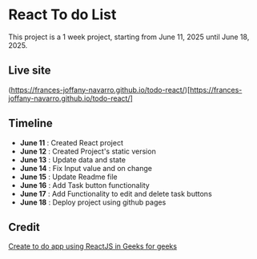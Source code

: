# React To do List
This project is a 1 week project, starting from June 11, 2025 until June 18, 2025.

## Live site
(https://frances-joffany-navarro.github.io/todo-react/)[https://frances-joffany-navarro.github.io/todo-react/]
## Timeline

- **June 11** : Created React project
- **June 12** : Created Project's static version
- **June 13** : Update data and state
- **June 14** : Fix Input value and on change
- **June 15** : Update Readme file
- **June 16** : Add Task button functionality
- **June 17** : Add Functionality to edit and delete task buttons
- **June 18** : Deploy project using github pages

## Credit
[Create to do app using ReactJS in Geeks for geeks](https://www.geeksforgeeks.org/reactjs/create-todo-app-using-reactjs/)
